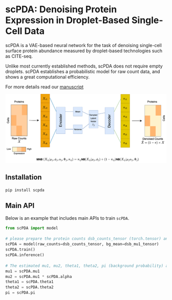 # scPDA: Denoising Protein Expression in Droplet-Based Single-Cell Data

scPDA is a VAE-based neural network for the task of denoising single-cell surface protein abundance measured by droplet-based technologies such as CITE-seq.

Unlike most currently established methods, scPDA does not require empty droplets. scPDA establishes a probabilistic model for raw count data, and shows a great computational efficiency.

For more details read our [manuscript]()
<p align="center">
  <img src="https://raw.githubusercontent.com/PancakeZoy/scPDA/refs/heads/main/img/scPDA_stru.png" width="750" title="model_pic">
</p>

## Installation
`pip install scpda`

## Main API
Below is an example that includes main APIs to train `scPDA`.

```python
from scPDA import model

# please prepare the protein counts dsb_counts_tensor (torch.tensor) and the estimated background mean dsb_mu1_tensor (torch.tensor)
scPDA = model(raw_counts=dsb_counts_tensor, bg_mean=dsb_mu1_tensor)
scPDA.train()
scPDA.inference()

# The estimated mu1, mu2, theta1, theta2, pi (background probability) are returned
mu1 = scPDA.mu1
mu2 = scPDA.mu1 * scPDA.alpha
theta1 = scPDA.theta1
theta2 = scPDA.theta2
pi = scPDA.pi
```